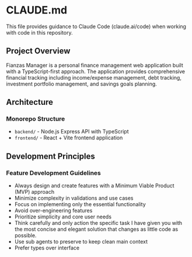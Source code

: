 # CLAUDE.md

This file provides guidance to Claude Code (claude.ai/code) when working with code in this repository.

## Project Overview

Fianzas Manager is a personal finance management web application built with a TypeScript-first approach. The application provides comprehensive financial tracking including income/expense management, debt tracking, investment portfolio management, and savings goals planning.

## Architecture

### Monorepo Structure
- `backend/` - Node.js Express API with TypeScript
- `frontend/` - React + Vite frontend application

## Development Principles

### Feature Development Guidelines
- Always design and create features with a Minimum Viable Product (MVP) approach
- Minimize complexity in validations and use cases
- Focus on implementing only the essential functionality
- Avoid over-engineering features
- Prioritize simplicity and core user needs
- Think carefully and only action the specific task I have given you with the most concise and elegant solution that changes as little code as possible.
- Use sub agents to preserve to keep clean main context
- Prefer types over interface
